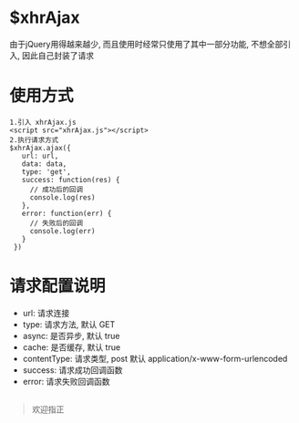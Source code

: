 # $xhrAjax
由于jQuery用得越来越少, 而且使用时经常只使用了其中一部分功能, 不想全部引入, 因此自己封装了请求
# 使用方式
	1.引入 xhrAjax.js
	<script src="xhrAjax.js"></script>
	2.执行请求方式
	$xhrAjax.ajax({
       url: url,
       data: data,
       type: 'get',
       success: function(res) {
		 // 成功后的回调
         console.log(res)
       },
       error: function(err) {
		 // 失败后的回调
         console.log(err)
       }
     })
# 请求配置说明
- url: 请求连接
- type: 请求方法, 默认 GET
- async: 是否异步, 默认 true
- cache: 是否缓存, 默认 true
- contentType: 请求类型, post 默认 application/x-www-form-urlencoded
- success: 请求成功回调函数
- error: 请求失败回调函数
##
> 欢迎指正
